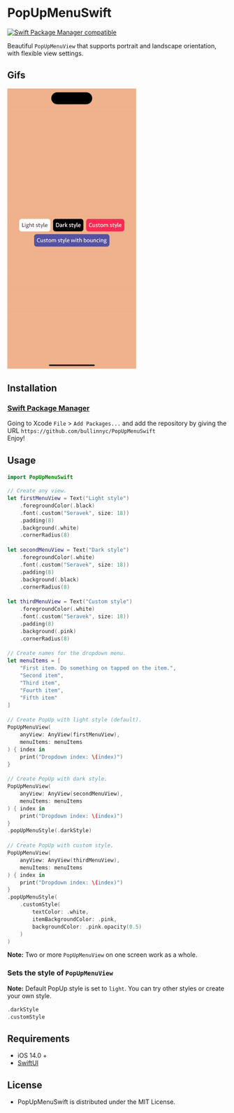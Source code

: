 # PopUpMenuSwift

[![Swift Package Manager compatible](https://img.shields.io/badge/SPM-compatible-brightgreen.svg)](https://github.com/apple/swift-package-manager)

Beautiful `PopUpMenuView` that supports portrait and landscape orientation, with flexible view settings.

## Gifs
![](./demo.gif)

## Installation
### [Swift Package Manager](https://swift.org/package-manager/)

Going to Xcode `File` > `Add Packages...` and add the repository by giving the URL `https://github.com/bullinnyc/PopUpMenuSwift`  
Enjoy!

## Usage

```swift
import PopUpMenuSwift
```

```swift
// Create any view.
let firstMenuView = Text("Light style")
    .foregroundColor(.black)
    .font(.custom("Seravek", size: 18))
    .padding(8)
    .background(.white)
    .cornerRadius(8)
    
let secondMenuView = Text("Dark style")
    .foregroundColor(.white)
    .font(.custom("Seravek", size: 18))
    .padding(8)
    .background(.black)
    .cornerRadius(8)
    
let thirdMenuView = Text("Custom style")
    .foregroundColor(.white)
    .font(.custom("Seravek", size: 18))
    .padding(8)
    .background(.pink)
    .cornerRadius(8)

// Create names for the dropdown menu.
let menuItems = [
    "First item. Do something on tapped on the item.",
    "Second item",
    "Third item",
    "Fourth item",
    "Fifth item"
]

// Create PopUp with light style (default).
PopUpMenuView(
    anyView: AnyView(firstMenuView),
    menuItems: menuItems
) { index in
    print("Dropdown index: \(index)")
}

// Create PopUp with dark style.
PopUpMenuView(
    anyView: AnyView(secondMenuView),
    menuItems: menuItems
) { index in
    print("Dropdown index: \(index)")
}
.popUpMenuStyle(.darkStyle)

// Create PopUp with custom style.
PopUpMenuView(
    anyView: AnyView(thirdMenuView),
    menuItems: menuItems
) { index in
    print("Dropdown index: \(index)")
}
.popUpMenuStyle(
    .customStyle(
        textColor: .white,
        itemBackgroundColor: .pink,
        backgroundColor: .pink.opacity(0.5)
    )
)
```
**Note:** Two or more `PopUpMenuView` on one screen work as a whole.

### Sets the style of `PopUpMenuView`
**Note:** Default PopUp style is set to `light`. You can try other styles or create your own style.

```swift
.darkStyle
.customStyle
```

## Requirements
- iOS 14.0 +
- [SwiftUI](https://developer.apple.com/xcode/swiftui/)

## License
- PopUpMenuSwift is distributed under the MIT License.
